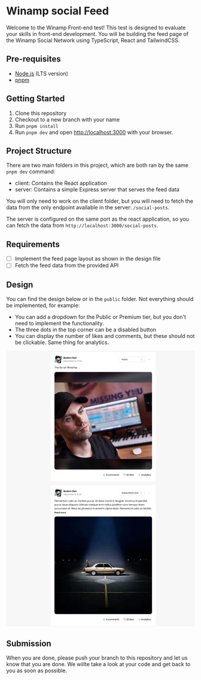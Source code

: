 # Winamp social Feed

Welcome to the Winamp Front-end test! This test is designed to evaluate your skills in front-end development.
You will be building the feed page of the Winamp Social Network using TypeScript, React and TailwindCSS.

## Pre-requisites

- [Node.js](https://nodejs.org/en) (LTS version)
- [pnpm](https://pnpm.io/fr/installation)

## Getting Started

1. Clone this repository
2. Checkout to a new branch with your name
3. Run `pnpm install`
4. Run `pnpm dev` and open [http://localhost:3000](http://localhost:3000) with your browser.

## Project Structure

There are two main folders in this project, which are both ran by the same `pnpm dev` command:

- client: Contains the React application
- server: Contains a simple Express server that serves the feed data

You will only need to work on the client folder, but you will need to fetch the data from the only endpoint available in the server: `/social-posts`.

The server is configured on the same port as the react application, so you can fetch the data from `http://localhost:3000/social-posts`.

## Requirements

- [ ] Implement the feed page layout as shown in the design file
- [ ] Fetch the feed data from the provided API

## Design

You can find the design below or in the `public` folder. Not everything should be implemented, for example:

- You can add a dropdown for the Public or Premium tier, but you don't need to implement the functionality.
- The three dots in the top corner can be a disabled button
- You can display the number of likes and comments, but these should not be clickable. Same thing for analytics.

<img src="./public/social-posts-design.png">

## Submission

When you are done, please push your branch to this repository and let us
know that you are done. We willte take a look at your code and get back to you as soon as possible.
